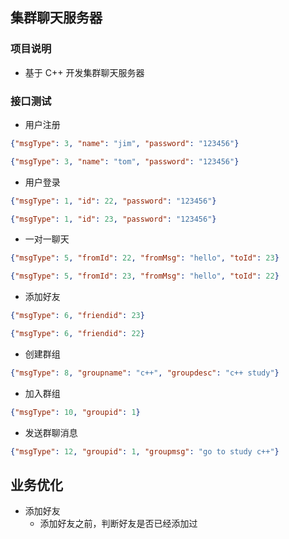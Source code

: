 ## 集群聊天服务器

### 项目说明

- 基于 C++ 开发集群聊天服务器

### 接口测试

- 用户注册

``` json
{"msgType": 3, "name": "jim", "password": "123456"}

{"msgType": 3, "name": "tom", "password": "123456"}
```

- 用户登录

``` json
{"msgType": 1, "id": 22, "password": "123456"}

{"msgType": 1, "id": 23, "password": "123456"}
```

- 一对一聊天

``` json
{"msgType": 5, "fromId": 22, "fromMsg": "hello", "toId": 23}

{"msgType": 5, "fromId": 23, "fromMsg": "hello", "toId": 22}
```

- 添加好友

``` json
{"msgType": 6, "friendid": 23}

{"msgType": 6, "friendid": 22}
```

- 创建群组

``` json
{"msgType": 8, "groupname": "c++", "groupdesc": "c++ study"}
```

- 加入群组

``` json
{"msgType": 10, "groupid": 1}
```

- 发送群聊消息

``` json
{"msgType": 12, "groupid": 1, "groupmsg": "go to study c++"}
```

## 业务优化

- 添加好友
    - 添加好友之前，判断好友是否已经添加过
